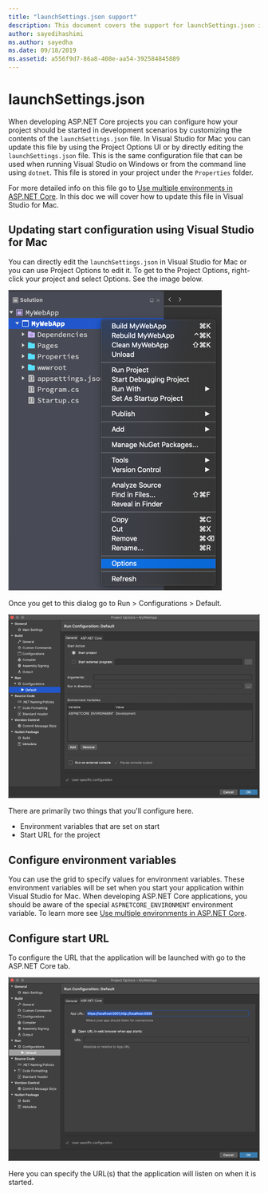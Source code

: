 ```yaml
---
title: "launchSettings.json support"
description: This document covers the support for launchSettings.json in Visual Studio for Mac
author: sayedihashimi
ms.author: sayedha
ms.date: 09/18/2019
ms.assetid: a556f9d7-86a8-408e-aa54-392584845889
---
```


# launchSettings.json

When developing ASP.NET Core projects you can configure how your project should be started in development scenarios by customizing the contents of the `launchSettings.json` file. In Visual Studio for Mac you can update this file by using the Project Options UI or by directly editing the `launchSettings.json` file. This is the same configuration file that can be used when running Visual Studio on Windows or from the command line using `dotnet`. This file is stored in your project under the `Properties` folder.

For more detailed info on this file go to [Use multiple environments in ASP.NET Core](https://docs.microsoft.com/en-us/aspnet/core/fundamentals/environments). In this doc we will cover how to update this file in Visual Studio for Mac.

## Updating start configuration using Visual Studio for Mac

You can directly edit the `launchSettings.json` in Visual Studio for Mac or you can use Project Options to edit it. To get to the Project Options, right-click your project and select Options. See the image below.

![project context menu options selected](media/vsmac-ctx-proj-options.png)

Once you get to this dialog go to Run > Configurations > Default.

![run configurations default](media/vsmac-run-config-default.png)

There are primarily two things that you'll configure here.

 - Environment variables that are set on start
 - Start URL for the project

## Configure environment variables

You can use the grid to specify values for environment variables. These environment variables will be set when you start your application within Visual Studio for Mac. When developing ASP.NET Core applications, you should be aware of the special `ASPNETCORE_ENVIRONMENT` environment variable. To learn more see [Use multiple environments in ASP.NET Core](https://docs.microsoft.com/en-us/aspnet/core/fundamentals/environments).


## Configure start URL

To configure the URL that the application will be launched with go to the ASP.NET Core tab.

![proj options start url](media/vsmac-run-config-default-aspnetcore.png)

Here you can specify the URL(s) that the application will listen on when it is started.